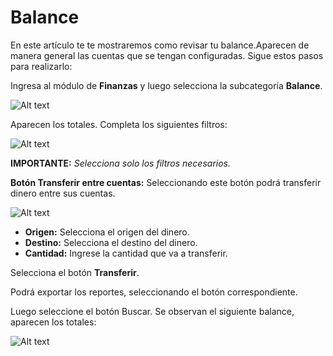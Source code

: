 # Balance

En este artículo te te mostraremos como revisar tu balance.Aparecen de manera general las cuentas que se tengan configuradas. Sigue estos pasos para realizarlo:

Ingresa al módulo de **Finanzas** y luego selecciona la subcategoría **Balance**.

![Alt text](img/balancejpg.jpg)

Aparecen los totales. Completa los siguientes filtros:

![Alt text](img/balance2.jpg)

**IMPORTANTE:** *Selecciona solo los filtros necesarios.*

**Botón Transferir entre cuentas:** Seleccionando este botón podrá transferir dinero entre sus cuentas.

![Alt text](img/balance3.jpg)

- **Origen:** Selecciona el origen del dinero.
- **Destino:** Selecciona el destino del dinero.
- **Cantidad:** Ingrese la cantidad que va a transferir.

Selecciona el botón **Transferir**.

Podrá exportar los reportes, seleccionando el botón correspondiente.

Luego seleccione el botón Buscar. Se observan el siguiente balance, aparecen los totales:

![Alt text](img/balance4.jpg)
